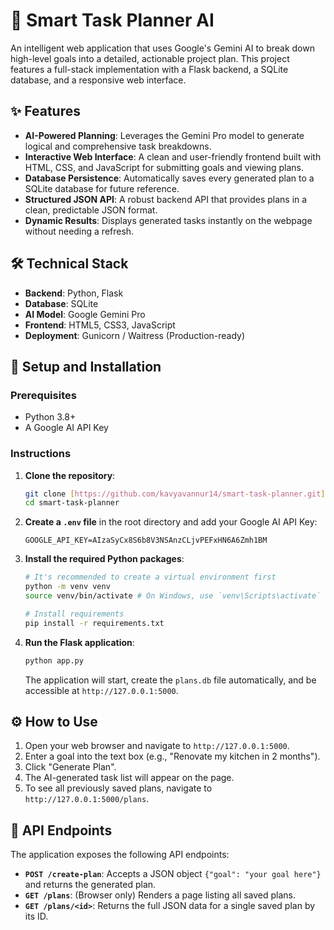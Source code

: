 # 🧠 Smart Task Planner AI

An intelligent web application that uses Google's Gemini AI to break down high-level goals into a detailed, actionable project plan.
This project features a full-stack implementation with a Flask backend, a SQLite database, and a responsive web interface.

## ✨ Features

* **AI-Powered Planning**: Leverages the Gemini Pro model to generate logical and comprehensive task breakdowns.
* **Interactive Web Interface**: A clean and user-friendly frontend built with HTML, CSS, and JavaScript for submitting goals and viewing plans.
* **Database Persistence**: Automatically saves every generated plan to a SQLite database for future reference.
* **Structured JSON API**: A robust backend API that provides plans in a clean, predictable JSON format.
* **Dynamic Results**: Displays generated tasks instantly on the webpage without needing a refresh.

## 🛠️ Technical Stack

* **Backend**: Python, Flask
* **Database**: SQLite
* **AI Model**: Google Gemini Pro
* **Frontend**: HTML5, CSS3, JavaScript
* **Deployment**: Gunicorn / Waitress (Production-ready)

## 🚀 Setup and Installation

### **Prerequisites**
* Python 3.8+
* A Google AI API Key

### **Instructions**

1.  **Clone the repository**:
    ```bash
    git clone [https://github.com/kavyavannur14/smart-task-planner.git](https://github.com/kavyavannur14/smart-task-planner.git)
    cd smart-task-planner
    ```

2.  **Create a `.env` file** in the root directory and add your Google AI API Key:
    ```
    GOOGLE_API_KEY=AIzaSyCx8S6b8V3NSAnzCLjvPEFxHN6A6Zmh1BM
    ```

3.  **Install the required Python packages**:
    ```bash
    # It's recommended to create a virtual environment first
    python -m venv venv
    source venv/bin/activate # On Windows, use `venv\Scripts\activate`

    # Install requirements
    pip install -r requirements.txt
    ```

4.  **Run the Flask application**:
    ```bash
    python app.py
    ```
    The application will start, create the `plans.db` file automatically, and be accessible at `http://127.0.0.1:5000`.

## ⚙️ How to Use

1.  Open your web browser and navigate to `http://127.0.0.1:5000`.
2.  Enter a goal into the text box (e.g., "Renovate my kitchen in 2 months").
3.  Click "Generate Plan".
4.  The AI-generated task list will appear on the page.
5.  To see all previously saved plans, navigate to `http://127.0.0.1:5000/plans`.

## 📝 API Endpoints

The application exposes the following API endpoints:

* **`POST /create-plan`**: Accepts a JSON object `{"goal": "your goal here"}` and returns the generated plan.
* **`GET /plans`**: (Browser only) Renders a page listing all saved plans.
* **`GET /plans/<id>`**: Returns the full JSON data for a single saved plan by its ID.